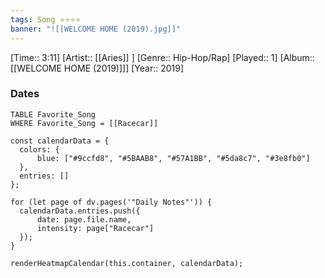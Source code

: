```yaml
---
tags: Song ⭐⭐⭐⭐ 
banner: "![[WELCOME HOME (2019).jpg]]"
---
```

[Time:: 3:11]
[Artist:: [[Aries]] ]
[Genre:: Hip-Hop/Rap]
[Played:: 1]
[Album:: [[WELCOME HOME (2019)]]]
[Year:: 2019]
### Dates
````dataview
TABLE Favorite_Song
WHERE Favorite_Song = [[Racecar]]
````
  ```dataviewjs
const calendarData = { 
	colors: { 
		blue: ["#9ccfd8", "#5BAAB8", "#57A1BB", "#5da8c7", "#3e8fb0"] 
	}, 
	entries: [] 
}; 

for (let page of dv.pages('"Daily Notes"')) { 
	calendarData.entries.push({ 
		date: page.file.name, 
		intensity: page["Racecar"]
	}); 
} 

renderHeatmapCalendar(this.container, calendarData);
```
